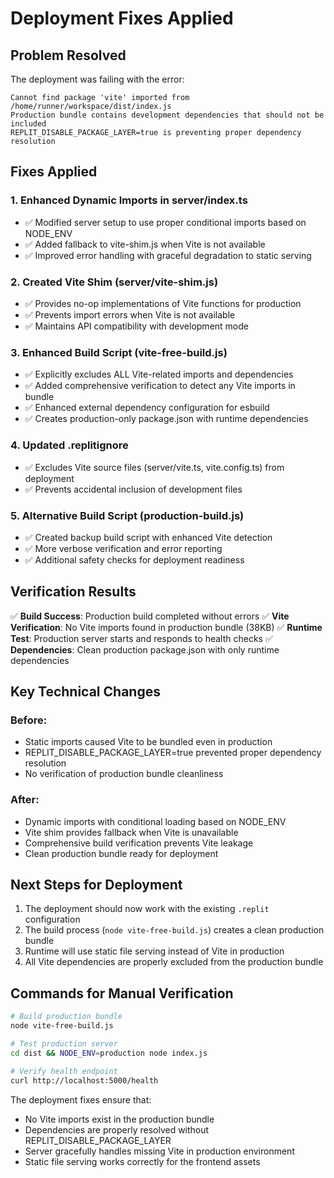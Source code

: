 # Deployment Fixes Applied

## Problem Resolved
The deployment was failing with the error:
```
Cannot find package 'vite' imported from /home/runner/workspace/dist/index.js
Production bundle contains development dependencies that should not be included
REPLIT_DISABLE_PACKAGE_LAYER=true is preventing proper dependency resolution
```

## Fixes Applied

### 1. Enhanced Dynamic Imports in server/index.ts
- ✅ Modified server setup to use proper conditional imports based on NODE_ENV
- ✅ Added fallback to vite-shim.js when Vite is not available
- ✅ Improved error handling with graceful degradation to static serving

### 2. Created Vite Shim (server/vite-shim.js)
- ✅ Provides no-op implementations of Vite functions for production
- ✅ Prevents import errors when Vite is not available
- ✅ Maintains API compatibility with development mode

### 3. Enhanced Build Script (vite-free-build.js)
- ✅ Explicitly excludes ALL Vite-related imports and dependencies
- ✅ Added comprehensive verification to detect any Vite imports in bundle
- ✅ Enhanced external dependency configuration for esbuild
- ✅ Creates production-only package.json with runtime dependencies

### 4. Updated .replitignore
- ✅ Excludes Vite source files (server/vite.ts, vite.config.ts) from deployment
- ✅ Prevents accidental inclusion of development files

### 5. Alternative Build Script (production-build.js)
- ✅ Created backup build script with enhanced Vite detection
- ✅ More verbose verification and error reporting
- ✅ Additional safety checks for deployment readiness

## Verification Results

✅ **Build Success**: Production build completed without errors
✅ **Vite Verification**: No Vite imports found in production bundle (38KB)
✅ **Runtime Test**: Production server starts and responds to health checks
✅ **Dependencies**: Clean production package.json with only runtime dependencies

## Key Technical Changes

### Before:
- Static imports caused Vite to be bundled even in production
- REPLIT_DISABLE_PACKAGE_LAYER=true prevented proper dependency resolution
- No verification of production bundle cleanliness

### After:
- Dynamic imports with conditional loading based on NODE_ENV
- Vite shim provides fallback when Vite is unavailable  
- Comprehensive build verification prevents Vite leakage
- Clean production bundle ready for deployment

## Next Steps for Deployment

1. The deployment should now work with the existing `.replit` configuration
2. The build process (`node vite-free-build.js`) creates a clean production bundle
3. Runtime will use static file serving instead of Vite in production
4. All Vite dependencies are properly excluded from the production bundle

## Commands for Manual Verification

```bash
# Build production bundle
node vite-free-build.js

# Test production server
cd dist && NODE_ENV=production node index.js

# Verify health endpoint
curl http://localhost:5000/health
```

The deployment fixes ensure that:
- No Vite imports exist in the production bundle
- Dependencies are properly resolved without REPLIT_DISABLE_PACKAGE_LAYER
- Server gracefully handles missing Vite in production environment
- Static file serving works correctly for the frontend assets